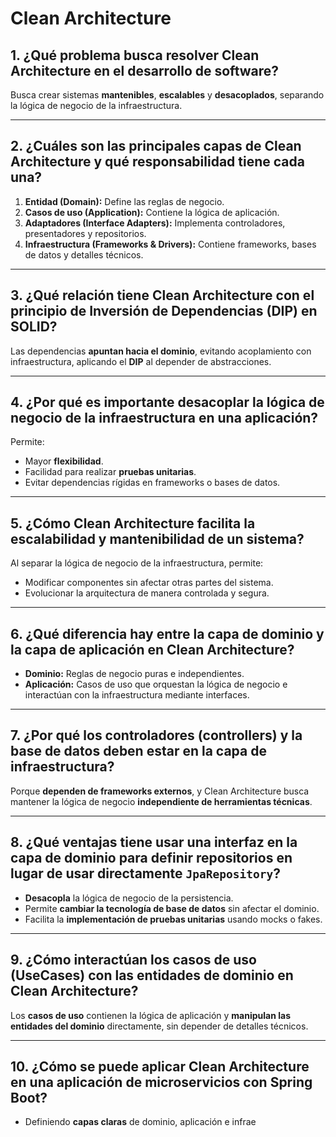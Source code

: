# Clean Architecture

## 1. ¿Qué problema busca resolver Clean Architecture en el desarrollo de software?

Busca crear sistemas **mantenibles**, **escalables** y **desacoplados**, separando la lógica de negocio de la infraestructura.

---

## 2. ¿Cuáles son las principales capas de Clean Architecture y qué responsabilidad tiene cada una?

1. **Entidad (Domain):** Define las reglas de negocio.
2. **Casos de uso (Application):** Contiene la lógica de aplicación.
3. **Adaptadores (Interface Adapters):** Implementa controladores, presentadores y repositorios.
4. **Infraestructura (Frameworks & Drivers):** Contiene frameworks, bases de datos y detalles técnicos.

---

## 3. ¿Qué relación tiene Clean Architecture con el principio de Inversión de Dependencias (DIP) en SOLID?

Las dependencias **apuntan hacia el dominio**, evitando acoplamiento con infraestructura, aplicando el **DIP** al depender de abstracciones.

---

## 4. ¿Por qué es importante desacoplar la lógica de negocio de la infraestructura en una aplicación?

Permite:

- Mayor **flexibilidad**.
- Facilidad para realizar **pruebas unitarias**.
- Evitar dependencias rígidas en frameworks o bases de datos.

---

## 5. ¿Cómo Clean Architecture facilita la escalabilidad y mantenibilidad de un sistema?

Al separar la lógica de negocio de la infraestructura, permite:

- Modificar componentes sin afectar otras partes del sistema.
- Evolucionar la arquitectura de manera controlada y segura.

---

## 6. ¿Qué diferencia hay entre la capa de dominio y la capa de aplicación en Clean Architecture?

- **Dominio:** Reglas de negocio puras e independientes.
- **Aplicación:** Casos de uso que orquestan la lógica de negocio e interactúan con la infraestructura mediante interfaces.

---

## 7. ¿Por qué los controladores (controllers) y la base de datos deben estar en la capa de infraestructura?

Porque **dependen de frameworks externos**, y Clean Architecture busca mantener la lógica de negocio **independiente de herramientas técnicas**.

---

## 8. ¿Qué ventajas tiene usar una interfaz en la capa de dominio para definir repositorios en lugar de usar directamente `JpaRepository`?

- **Desacopla** la lógica de negocio de la persistencia.
- Permite **cambiar la tecnología de base de datos** sin afectar el dominio.
- Facilita la **implementación de pruebas unitarias** usando mocks o fakes.

---

## 9. ¿Cómo interactúan los casos de uso (UseCases) con las entidades de dominio en Clean Architecture?

Los **casos de uso** contienen la lógica de aplicación y **manipulan las entidades del dominio** directamente, sin depender de detalles técnicos.

---

## 10. ¿Cómo se puede aplicar Clean Architecture en una aplicación de microservicios con Spring Boot?

- Definiendo **capas claras** de dominio, aplicación e infrae
